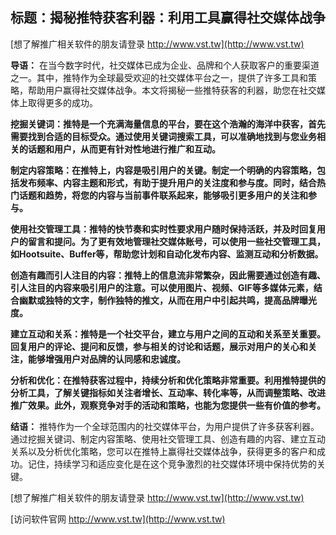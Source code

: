 ## **标题：揭秘推特获客利器：利用工具赢得社交媒体战争**

[想了解推广相关软件的朋友请登录 http://www.vst.tw](http://www.vst.tw)

**导语：**
在当今数字时代，社交媒体已成为企业、品牌和个人获取客户的重要渠道之一。其中，推特作为全球最受欢迎的社交媒体平台之一，提供了许多工具和策略，帮助用户赢得社交媒体战争。本文将揭秘一些推特获客的利器，助您在社交媒体上取得更多的成功。

**挖掘关键词：推特是一个充满海量信息的平台，要在这个浩瀚的海洋中获客，首先需要找到合适的目标受众。通过使用关键词搜索工具，可以准确地找到与您业务相关的话题和用户，从而更有针对性地进行推广和互动。**

**制定内容策略：在推特上，内容是吸引用户的关键。制定一个明确的内容策略，包括发布频率、内容主题和形式，有助于提升用户的关注度和参与度。同时，结合热门话题和趋势，将您的内容与当前事件联系起来，能够吸引更多用户的关注和参与。**

**使用社交管理工具：推特的快节奏和实时性要求用户随时保持活跃，并及时回复用户的留言和提问。为了更有效地管理社交媒体账号，可以使用一些社交管理工具，如Hootsuite、Buffer等，帮助您计划和自动化发布内容、监测互动和分析数据。**

**创造有趣而引人注目的内容：推特上的信息流非常繁杂，因此需要通过创造有趣、引人注目的内容来吸引用户的注意。可以使用图片、视频、GIF等多媒体元素，结合幽默或独特的文字，制作独特的推文，从而在用户中引起共鸣，提高品牌曝光度。**

**建立互动和关系：推特是一个社交平台，建立与用户之间的互动和关系至关重要。回复用户的评论、提问和反馈，参与相关的讨论和话题，展示对用户的关心和关注，能够增强用户对品牌的认同感和忠诚度。**

**分析和优化：在推特获客过程中，持续分析和优化策略非常重要。利用推特提供的分析工具，了解关键指标如关注者增长、互动率、转化率等，从而调整策略、改进推广效果。此外，观察竞争对手的活动和策略，也能为您提供一些有价值的参考。**

**结语：**
推特作为一个全球范围内的社交媒体平台，为用户提供了许多获客利器。通过挖掘关键词、制定内容策略、使用社交管理工具、创造有趣的内容、建立互动关系以及分析优化策略，您可以在推特上赢得社交媒体战争，获得更多的客户和成功。记住，持续学习和适应变化是在这个竞争激烈的社交媒体环境中保持优势的关键。

[想了解推广相关软件的朋友请登录 http://www.vst.tw](http://www.vst.tw)


[访问软件官网 http://www.vst.tw](http://www.vst.tw)
